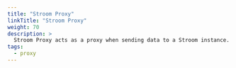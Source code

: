 ```yaml
---
title: "Stroom Proxy"
linkTitle: "Stroom Proxy"
weight: 70
description: >
  Stroom Proxy acts as a proxy when sending data to a Stroom instance. Stroom Proxy has various modes such as storing, aggregating and forwarding the received data. Stroom Proxies can be used to forward to other Stroom Proxy instances.
tags:
  - proxy
---
```



